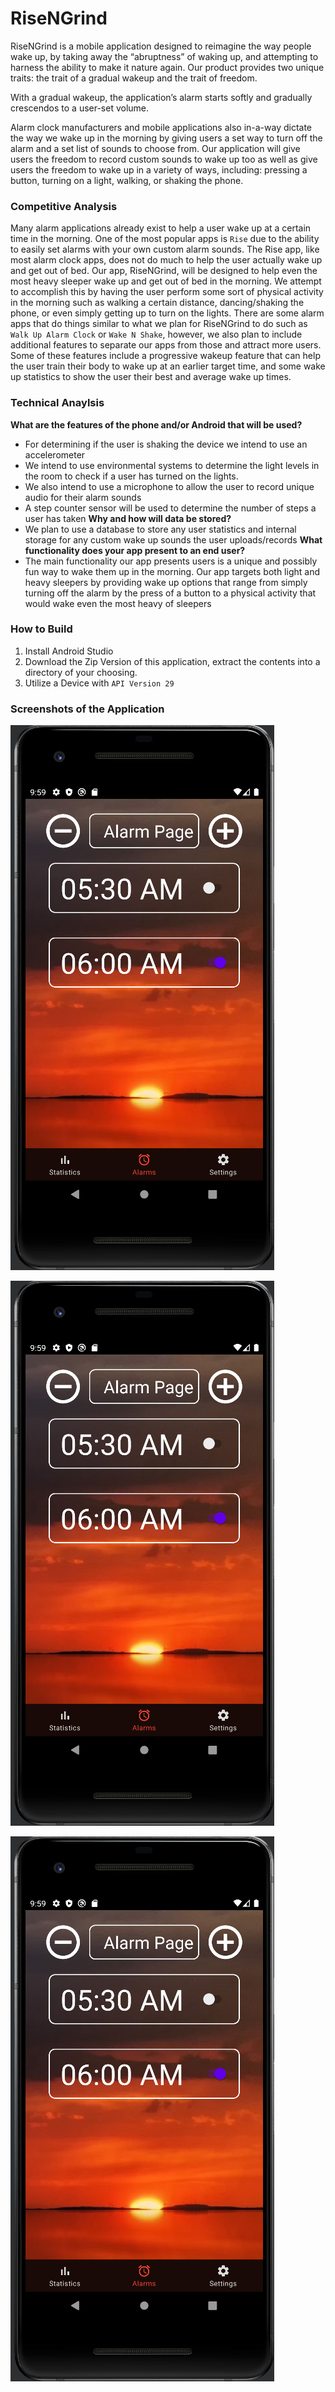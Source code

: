# RiseNGrind

RiseNGrind is a mobile application designed to reimagine the way people wake up, by taking away the “abruptness” of waking up, and attempting to harness the ability to make it nature again. Our product provides two unique traits: the trait of a gradual wakeup and the trait of freedom.

With a gradual wakeup, the application’s alarm starts softly and gradually crescendos to a user-set volume.

Alarm clock manufacturers and mobile applications also in-a-way dictate the way we wake up in the morning by giving users a set way to turn off the alarm and a set list of sounds to choose from. Our application will give users the freedom to record custom sounds to wake up too as well as give users the freedom to wake up in a variety of ways, including: pressing a button, turning on a light, walking, or shaking the phone.

### Competitive Analysis

Many alarm applications already exist to help a user wake up at a certain time in the morning. One of the most popular apps is `Rise` due to the ability to easily set alarms with your own custom alarm sounds. The Rise app, like most alarm clock apps, does not do much to help the user actually wake up and get out of bed. Our app, RiseNGrind, will be designed to help even the most heavy sleeper wake up and get out of bed in the morning. We attempt to accomplish this by having the user perform some sort of physical activity in the morning such as walking a certain distance, dancing/shaking the phone, or even simply getting up to turn on the lights. There are some alarm apps that do things similar to what we plan for RiseNGrind to do such as `Walk Up Alarm Clock` or `Wake N Shake`, however, we also plan to include additional features to separate our apps from those and attract more users. Some of these features include a progressive wakeup feature that can help the user train their body to wake up at an earlier target time, and some wake up statistics to show the user their best and average wake up times.

### Technical Anaylsis

**What are the features of the phone and/or Android that will be used?**

- For determining if the user is shaking the device we intend to use an accelerometer
- We intend to use environmental systems to determine the light levels in the room to check if a user has turned on the lights.
- We also intend to use a microphone to allow the user to record unique audio for their alarm sounds
- A step counter sensor will be used to determine the number of steps a user has taken
  **Why and how will data be stored?**
- We plan to use a database to store any user statistics and internal storage for any custom wake up sounds the user uploads/records
  **What functionality does your app present to an end user?**
- The main functionality our app presents users is a unique and possibly fun way to wake them up in the morning. Our app targets both light and heavy sleepers by providing wake up options that range from simply turning off the alarm by the press of a button to a physical activity that would wake even the most heavy of sleepers

### How to Build

1. Install Android Studio
2. Download the Zip Version of this application, extract the contents into a directory of your choosing.
3. Utilize a Device with `API Version 29`

### Screenshots of the Application

![Landing Page](./documentation/Screenshots/ScreenShot_Landing.png)

![User Settings](./documentation/Screenshots/ScreenShot_Landing.png)

![User Stats](./documentation/Screenshots/ScreenShot_Landing.png)
